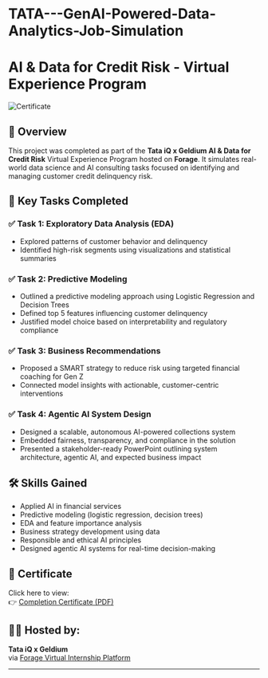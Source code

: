 # TATA---GenAI-Powered-Data-Analytics-Job-Simulation
# AI & Data for Credit Risk - Virtual Experience Program

![Certificate](https://www.linkedin.com/in/deep-332437315/overlay/1752741685602/single-media-viewer/?profileId=ACoAAE_55BYBzbbSh_3A2dAHa7bqdWDpn8-UM3M)

## 🧠 Overview
This project was completed as part of the **Tata iQ x Geldium AI & Data for Credit Risk** Virtual Experience Program hosted on **Forage**. It simulates real-world data science and AI consulting tasks focused on identifying and managing customer credit delinquency risk.

## 📌 Key Tasks Completed

### ✅ Task 1: Exploratory Data Analysis (EDA)
- Explored patterns of customer behavior and delinquency
- Identified high-risk segments using visualizations and statistical summaries

### ✅ Task 2: Predictive Modeling
- Outlined a predictive modeling approach using Logistic Regression and Decision Trees
- Defined top 5 features influencing customer delinquency
- Justified model choice based on interpretability and regulatory compliance

### ✅ Task 3: Business Recommendations
- Proposed a SMART strategy to reduce risk using targeted financial coaching for Gen Z
- Connected model insights with actionable, customer-centric interventions

### ✅ Task 4: Agentic AI System Design
- Designed a scalable, autonomous AI-powered collections system
- Embedded fairness, transparency, and compliance in the solution
- Presented a stakeholder-ready PowerPoint outlining system architecture, agentic AI, and expected business impact

## 🛠️ Skills Gained
- Applied AI in financial services
- Predictive modeling (logistic regression, decision trees)
- EDA and feature importance analysis
- Business strategy development using data
- Responsible and ethical AI principles
- Designed agentic AI systems for real-time decision-making

## 📄 Certificate
Click here to view:  
👉 [Completion Certificate (PDF)](https://www.linkedin.com/in/deep-332437315/overlay/1752741685602/single-media-viewer/?profileId=ACoAAE_55BYBzbbSh_3A2dAHa7bqdWDpn8-UM3M)

## 👨‍💼 Hosted by:
**Tata iQ x Geldium**  
via [Forage Virtual Internship Platform](https://www.theforage.com)

---
